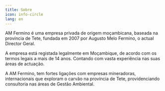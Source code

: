 ```yaml
---
title: Sobre
icon: info-circle
lang: en
---
```

AM Fermino é uma empresa privada de origem moçambicana, baseada na província de Tete, fundada em 2007 por Augusto Melo Fermino, o actual Director Geral.

A empresa está registada legalmente em Moçambique, de acordo com os termos legais a mais de 14 anos. Contando com vasta experiência nas suas áreas de actuação.

A AM Fermino, tem fortes ligações com empresas mineradoras, internacionais que exploram o carvão na província de Tete, providenciando consultoria nas áreas de Gestão Ambiental.
